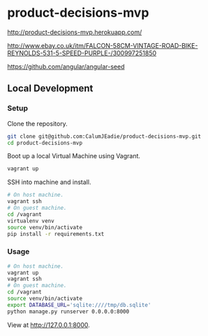 product-decisions-mvp
=====================

http://product-decisions-mvp.herokuapp.com/

http://www.ebay.co.uk/itm/FALCON-58CM-VINTAGE-ROAD-BIKE-REYNOLDS-531-5-SPEED-PURPLE-/300997251850

https://github.com/angular/angular-seed

Local Development
-----------------

### Setup

Clone the repository.

```sh
git clone git@github.com:CalumJEadie/product-decisions-mvp.git
cd product-decisions-mvp
```

Boot up a local Virtual Machine using Vagrant.

```sh
vagrant up
```

SSH into machine and install.

```sh
# On host machine.
vagrant ssh
# On guest machine.
cd /vagrant
virtualenv venv
source venv/bin/activate
pip install -r requirements.txt
```

### Usage

```sh
# On host machine.
vagrant up
vagrant ssh
# On guest machine.
cd /vagrant
source venv/bin/activate
export DATABASE_URL='sqlite:////tmp/db.sqlite'
python manage.py runserver 0.0.0.0:8000
```

View at http://127.0.0.1:8000.